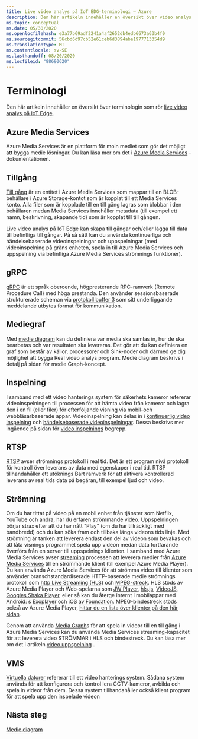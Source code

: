 ```yaml
---
title: Live video analys på IoT EDG-terminologi – Azure
description: Den här artikeln innehåller en översikt över video analys på IoT Edge terminologi.
ms.topic: conceptual
ms.date: 05/30/2020
ms.openlocfilehash: e3a77b69adf2241a4af2652db4edb6673a63b4f0
ms.sourcegitcommit: 56cbd6d97cb52e61ceb6d3894abe1977713354d9
ms.translationtype: MT
ms.contentlocale: sv-SE
ms.lasthandoff: 08/20/2020
ms.locfileid: "88690620"
---
```

# <a name="terminology"></a>Terminologi

Den här artikeln innehåller en översikt över terminologin som rör [live video analys på IoT Edge](overview.md).

## <a name="azure-media-services"></a>Azure Media Services

Azure Media Services är en plattform för moln mediet som gör det möjligt att bygga medie lösningar. Du kan läsa mer om det i [Azure Media Services](../latest/media-services-overview.md) -dokumentationen.

## <a name="asset"></a>Tillgång

[Till gång](../latest/assets-concept.md) är en entitet i Azure Media Services som mappar till en BLOB-behållare i Azure Storage-kontot som är kopplat till ett Media Services konto. Alla filer som är kopplade till en till gång lagras som blobbar i den behållaren medan Media Services innehåller metadata (till exempel ett namn, beskrivning, skapande tid) som är kopplat till till gången.

Live video analys på IoT Edge kan skapa till gångar och/eller lägga till data till befintliga till gångar. På så sätt kan du använda kontinuerliga och händelsebaserade videoinspelningar och uppspelningar (med videoinspelning på gräns enheten, spela in till Azure Media Services och uppspelning via befintliga Azure Media Services strömnings funktioner).

## <a name="grpc"></a>gRPC

[gRPC](https://grpc.io/docs/guides/) är ett språk oberoende, högpresterande RPC-ramverk (Remote Procedure Call) med höga prestanda. Den använder sessionsbaserade strukturerade scheman via [protokoll buffer 3](https://developers.google.com/protocol-buffers/docs/proto3) som sitt underliggande meddelande utbytes format för kommunikation.

## <a name="media-graph"></a>Mediegraf

Med [medie diagram](media-graph-concept.md) kan du definiera var media ska samlas in, hur de ska bearbetas och var resultaten ska levereras. Det gör att du kan definiera en graf som består av källor, processorer och Sink-noder och därmed ge dig möjlighet att bygga Real video analys program. Medie diagram beskrivs i detalj på sidan för medie Graph-koncept.

## <a name="recording"></a>Inspelning

I samband med ett video hanterings system för säkerhets kameror refererar videoinspelningen till processen för att hämta video från kameror och lagra den i en fil (eller filer) för efterföljande visning via mobil-och webbläsarbaserade appar. Videoinspelning kan delas in i [kontinuerlig video inspelning](continuous-video-recording-concept.md) och [händelsebaserade videoinspelningar](event-based-video-recording-concept.md). Dessa beskrivs mer ingående på sidan för [video inspelnings](video-recording-concept.md) begrepp.

## <a name="rtsp"></a>RTSP

[RTSP](https://tools.ietf.org/html/rfc2326) avser strömnings protokoll i real tid. Det är ett program nivå protokoll för kontroll över leverans av data med egenskaper i real tid. RTSP tillhandahåller ett utöknings Bart ramverk för att aktivera kontrollerad leverans av real tids data på begäran, till exempel ljud och video. 

## <a name="streaming"></a>Strömning

Om du har tittat på video på en mobil enhet från tjänster som Netflix, YouTube och andra, har du erfaren strömmande video. Uppspelningen börjar strax efter att du har nått "Play" (om du har tillräckligt med bandbredd) och du kan söka fram och tillbaka längs videons tids linje. Med strömning är tanken att leverera endast den del av videon som bevakas och att låta visnings programmet spela upp videon medan data fortfarande överförs från en server till uppspelnings klienten. I samband med Azure Media Services avser [streaming](https://en.wikipedia.org/wiki/Streaming_media) processen att leverera medier från [Azure Media Services](../azure-media-player/azure-media-player-overview.md) till en strömmande klient (till exempel Azure Media Player). Du kan använda Azure Media Services för att strömma video till klienter som använder branschstandardiserade HTTP-baserade medie strömnings protokoll som [http Live Streaming (HLS)](https://developer.apple.com/streaming/) och [MPEG-streck](https://dashif.org/about/). HLS stöds av Azure Media Player och Web-spelarna som [JW Player](https://www.jwplayer.com/), [hls.js](https://github.com/video-dev/hls.js/), [VideoJS](https://videojs.com/), [Googles Shaka Player](https://github.com/google/shaka-player), eller så kan du återge internt i mobilappar med Android: s [Exoplayer](https://github.com/google/ExoPlayer) och iOS [av Foundation](https://developer.apple.com/av-foundation/). MPEG-bindestreck stöds också av Azure Media Player, [hittar du en lista över klienter på den här sidan](https://dashif.org/clients/). 

Genom att använda [Media Graph](#media-graph)s för att spela in videor till en till gång i Azure Media Services kan du använda Media Services streaming-kapacitet för att leverera video STRÖMMAR i HLS och bindestreck. Du kan läsa mer om det i artikeln [video uppspelning](video-playback-concept.md) .

## <a name="vms"></a>VMS

[Virtuella datorer](https://en.wikipedia.org/wiki/Video_management_system) refererar till ett video hanterings system. Sådana system används för att konfigurera och kontrol lera CCTV-kameror, avbilda och spela in videor från dem. Dessa system tillhandahåller också klient program för att spela upp den inspelade videon

## <a name="next-steps"></a>Nästa steg

[Medie diagram](media-graph-concept.md)
